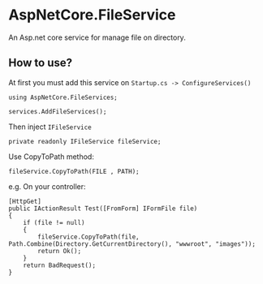 # AspNetCore.FileService
An Asp.net core service for manage file on directory.

## How to use?
At first you must add this service on `Startup.cs -> ConfigureServices()`
```
using AspNetCore.FileServices;
```
```
services.AddFileServices();
```

Then inject `IFileService`
```
private readonly IFileService fileService;
```
Use CopyToPath method:
```
fileService.CopyToPath(FILE , PATH);
```

e.g. On your controller:
```
[HttpGet]
public IActionResult Test([FromForm] IFormFile file)
{
    if (file != null)
    {
        fileService.CopyToPath(file, Path.Combine(Directory.GetCurrentDirectory(), "wwwroot", "images"));
        return Ok();
    }
    return BadRequest();
}
```

